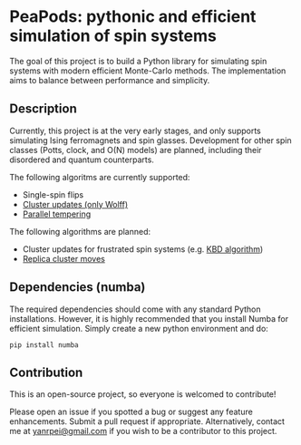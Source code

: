 # PeaPods: pythonic and efficient simulation of spin systems

The goal of this project is to build a Python library for simulating spin systems with modern efficient Monte-Carlo methods. 
The implementation aims to balance between performance and simplicity. 

## Description

Currently, this project is at the very early stages, 
and only supports simulating Ising ferromagnets and spin glasses. 
Development for other spin classes (Potts, clock, and O(N) models) are planned, 
including their disordered and quantum counterparts.

The following algoritms are currently supported:

- Single-spin flips
- [Cluster updates (only Wolff)](https://en.wikipedia.org/wiki/Wolff_algorithm)
- [Parallel tempering](https://en.wikipedia.org/wiki/Parallel_tempering)

The following algorithms are planned:

- Cluster updates for frustrated spin systems 
(e.g. [KBD algorithm](https://en.wikipedia.org/wiki/KBD_algorithm#:~:text=The%20KBD%20algorithm%20is%20an,algorithm%20more%20efficient%20in%20comparison.))
- [Replica cluster moves](https://en.wikipedia.org/wiki/Replica_cluster_move#:~:text=Replica%20cluster%20move%20in%20condensed,replicas%20instead%20of%20just%20one.)

## Dependencies (numba)

The required dependencies should come with any standard Python installations. 
However, it is highly recommended that you install Numba for efficient simulation. 
Simply create a new python environment and do:

`pip install numba`

## Contribution

This is an open-source project, so everyone is welcomed to contribute! 

Please open an issue if you spotted a bug or suggest any feature enhancements. 
Submit a pull request if appropriate. 
Alternatively, contact me at yanrpei@gmail.com if you wish to be a contributor to this project.